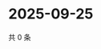 # 2025-09-25

共 0 条

<!-- BEGIN ZHIHUVIDEO -->
<!-- 最后更新时间 Thu Sep 25 2025 01:10:11 GMT+0800 (China Standard Time) -->

<!-- END ZHIHUVIDEO -->
